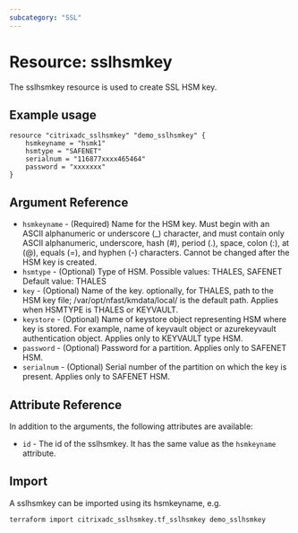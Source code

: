 ```yaml
---
subcategory: "SSL"
---
```


# Resource: sslhsmkey

The sslhsmkey resource is used to create SSL HSM key.


## Example usage

```hcl
resource "citrixadc_sslhsmkey" "demo_sslhsmkey" {
    hsmkeyname = "hsmk1"
    hsmtype = "SAFENET"
    serialnum = "116877xxxx465464"
    password = "xxxxxxx"
}
```


## Argument Reference

* `hsmkeyname` - (Required) Name for the HSM key. Must begin with an ASCII alphanumeric or underscore (_) character, and must contain only ASCII alphanumeric, underscore, hash (#), period (.), space, colon (:), at (@), equals (=), and hyphen (-) characters. Cannot be changed after the HSM key is created. 
* `hsmtype` - (Optional) Type of HSM. Possible values: THALES, SAFENET Default value: THALES
* `key` - (Optional) Name of the key. optionally, for THALES, path to the HSM key file; /var/opt/nfast/kmdata/local/ is the default path. Applies when HSMTYPE is THALES or KEYVAULT.
* `keystore` - (Optional) Name of keystore object representing HSM where key is stored. For example, name of keyvault object or azurekeyvault authentication object. Applies only to KEYVAULT type HSM.
* `password` - (Optional) Password for a partition. Applies only to SAFENET HSM.
* `serialnum` - (Optional) Serial number of the partition on which the key is present. Applies only to SAFENET HSM.


## Attribute Reference

In addition to the arguments, the following attributes are available:

* `id` - The id of the sslhsmkey. It has the same value as the `hsmkeyname` attribute.


## Import

A sslhsmkey can be imported using its hsmkeyname, e.g.

```shell
terraform import citrixadc_sslhsmkey.tf_sslhsmkey demo_sslhsmkey
```
